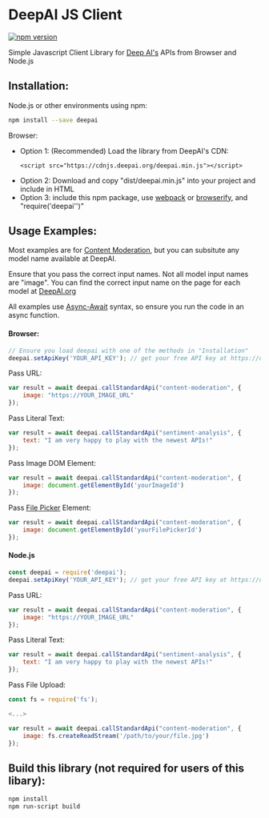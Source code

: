 # DeepAI JS Client
[![npm version](https://img.shields.io/npm/v/deepai.svg?style=flat-square)](https://www.npmjs.org/package/deepai)

Simple Javascript Client Library for [Deep AI's](https://deepai.org) APIs from Browser and Node.js

## Installation:

Node.js or other environments using npm:
```bash
npm install --save deepai
```

Browser:
* Option 1: (Recommended) Load the library from DeepAI's CDN:
    ```
    <script src="https://cdnjs.deepai.org/deepai.min.js"></script>
    ```
* Option 2: Download and copy "dist/deepai.min.js" into your project and include in HTML
* Option 3: include this npm package, use [webpack](https://webpack.js.org/) or [browserify](http://browserify.org/), and "require('deepai'')"

## Usage Examples:
Most examples are for [Content Moderation](https://deepai.org/machine-learning-model/content-moderation), but you can subsitute any model name available at DeepAI.

Ensure that you pass the correct input names. Not all model input names are "image". You can find the correct input name on the page for each model at [DeepAI.org](https://deepai.org)

All examples use [Async-Await](https://javascript.info/async-await) syntax, so ensure you run the code in an async function.

#### Browser:
```js
// Ensure you load deepai with one of the methods in "Installation"
deepai.setApiKey('YOUR_API_KEY'); // get your free API key at https://deepai.org
```


Pass URL:
```js
var result = await deepai.callStandardApi("content-moderation", {
    image: "https://YOUR_IMAGE_URL"
});
```

Pass Literal Text:
```js
var result = await deepai.callStandardApi("sentiment-analysis", {
    text: "I am very happy to play with the newest APIs!"
});
```


Pass Image DOM Element:
```js
var result = await deepai.callStandardApi("content-moderation", {
    image: document.getElementById('yourImageId')
});
```
Pass [File Picker](https://developer.mozilla.org/en-US/docs/Web/HTML/Element/input/file) Element:
```js
var result = await deepai.callStandardApi("content-moderation", {
    image: document.getElementById('yourFilePickerId')
});
```
#### Node.js

```js
const deepai = require('deepai');
deepai.setApiKey('YOUR_API_KEY'); // get your free API key at https://deepai.org
```


Pass URL:
```js
var result = await deepai.callStandardApi("content-moderation", {
    image: "https://YOUR_IMAGE_URL"
});
```

Pass Literal Text:
```js
var result = await deepai.callStandardApi("sentiment-analysis", {
    text: "I am very happy to play with the newest APIs!"
});
```

Pass File Upload:
```js
const fs = require('fs');

<...>

var result = await deepai.callStandardApi("content-moderation", {
    image: fs.createReadStream('/path/to/your/file.jpg')
});
```


## Build this library (not required for users of this libary): 

```bash
npm install
npm run-script build
```
